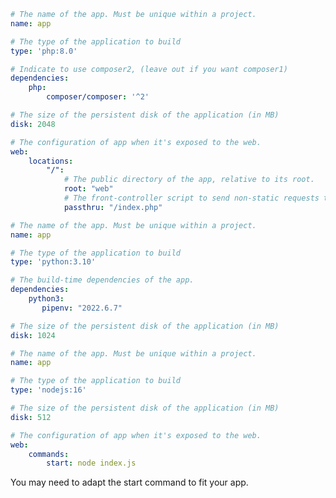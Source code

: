 <div x-show="stack === 'php'">

```yaml {location=".platform.app.yaml"}
# The name of the app. Must be unique within a project.
name: app

# The type of the application to build
type: 'php:8.0'

# Indicate to use composer2, (leave out if you want composer1)
dependencies:
    php: 
        composer/composer: '^2'

# The size of the persistent disk of the application (in MB)
disk: 2048

# The configuration of app when it's exposed to the web.
web:
    locations:
        "/":
            # The public directory of the app, relative to its root.
            root: "web"
            # The front-controller script to send non-static requests to.
            passthru: "/index.php"
```

</div>

<div x-show="stack === 'python'">

```yaml {location=".platform.app.yaml"}
# The name of the app. Must be unique within a project.
name: app

# The type of the application to build
type: 'python:3.10'

# The build-time dependencies of the app.
dependencies:
    python3:
       pipenv: "2022.6.7"

# The size of the persistent disk of the application (in MB)
disk: 1024
```

</div>

<div x-show="stack === 'nodejs'">

```yaml {location=".platform.app.yaml"}
# The name of the app. Must be unique within a project.
name: app

# The type of the application to build
type: 'nodejs:16'

# The size of the persistent disk of the application (in MB)
disk: 512

# The configuration of app when it's exposed to the web.
web:
    commands:
        start: node index.js
```

You may need to adapt the start command to fit your app.
</div>
